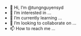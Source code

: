 - 👋 Hi, I’m @tungnguyensyd
- 👀 I’m interested in ...
- 🌱 I’m currently learning ...
- 💞️ I’m looking to collaborate on ...
- 📫 How to reach me ...

<!---
tungnguyensyd/tungnguyensyd is a ✨ special ✨ repository because its `README.md` (this file) appears on your GitHub profile.
You can click the Preview link to take a look at your changes.
--->
